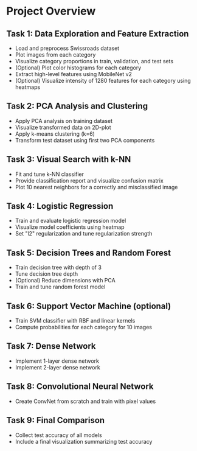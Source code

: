 # Project Overview

## Task 1: Data Exploration and Feature Extraction
- Load and preprocess Swissroads dataset
- Plot images from each category
- Visualize category proportions in train, validation, and test sets
- (Optional) Plot color histograms for each category
- Extract high-level features using MobileNet v2
- (Optional) Visualize intensity of 1280 features for each category using heatmaps

## Task 2: PCA Analysis and Clustering
- Apply PCA analysis on training dataset
- Visualize transformed data on 2D-plot
- Apply k-means clustering (k=6)
- Transform test dataset using first two PCA components

## Task 3: Visual Search with k-NN
- Fit and tune k-NN classifier
- Provide classification report and visualize confusion matrix
- Plot 10 nearest neighbors for a correctly and misclassified image

## Task 4: Logistic Regression
- Train and evaluate logistic regression model
- Visualize model coefficients using heatmap
- Set "l2" regularization and tune regularization strength

## Task 5: Decision Trees and Random Forest
- Train decision tree with depth of 3
- Tune decision tree depth
- (Optional) Reduce dimensions with PCA
- Train and tune random forest model

## Task 6: Support Vector Machine (optional)
- Train SVM classifier with RBF and linear kernels
- Compute probabilities for each category for 10 images

## Task 7: Dense Network
- Implement 1-layer dense network
- Implement 2-layer dense network

## Task 8: Convolutional Neural Network
- Create ConvNet from scratch and train with pixel values

## Task 9: Final Comparison
- Collect test accuracy of all models
- Include a final visualization summarizing test accuracy
